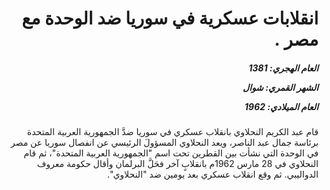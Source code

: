 <h1 dir="rtl">انقلابات عسكرية في سوريا ضد الوحدة مع مصر .</h1>

<h5 dir="rtl">العام الهجري:  1381

الشهر القمري: شوال

العام الميلادي: 1962</h5>

<p dir="rtl">قام عبد الكريم النحلاوي بانقلاب عسكري في سوريا ضدَّ الجمهورية العربية المتحدة برئاسة جمال عبد الناصر، ويعد النحلاوي المسؤولَ الرئيسي عن انفصال سوريا عن مصر في الوحدة التي نشأت بين القطرين تحت اسم "الجمهورية العربية المتحدة"، ثم قام النحلاوي في 28 مارس 1962م بانقلابٍ آخر فحَلَّ البرلمان وأقال حكومة معروف الدواليبي. ثم وقع انقلاب عسكري بعد يومين ضد "النحلاوي".</p></br>
